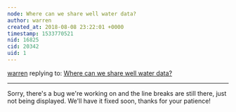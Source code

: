 ```yaml
---
node: Where can we share well water data?
author: warren
created_at: 2018-08-08 23:22:01 +0000
timestamp: 1533770521
nid: 16825
cid: 20342
uid: 1
---
```




[warren](../profile/warren) replying to: [Where can we share well water data?](../notes/stevie/08-01-2018/where-can-we-share-well-water-data)

----
Sorry, there's a bug we're working on and the line breaks are still there, just not being displayed. We'll have it fixed soon, thanks for your patience!
